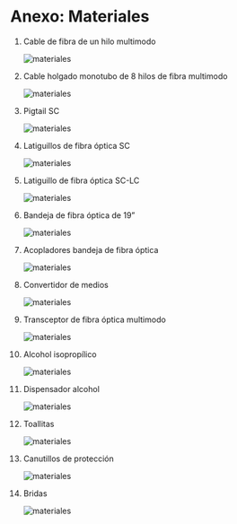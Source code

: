 # Anexo: Materiales

1. Cable de fibra de un hilo multimodo
    
    ![materiales](materiales/1.png)
2. Cable holgado monotubo de 8 hilos de fibra multimodo
    
    ![materiales](materiales/2.png)
3. Pigtail SC
    
    ![materiales](materiales/3.png)
4. Latiguillos de fibra óptica SC
    
    ![materiales](materiales/4.png)
5. Latiguillo de fibra óptica SC-LC
    
    ![materiales](materiales/5.png)
6. Bandeja de fibra óptica de 19”
    
    ![materiales](materiales/6.png)
7. Acopladores bandeja de fibra óptica
    
    ![materiales](materiales/7.png)
8. Convertidor de medios
    
    ![materiales](materiales/8.png)
9. Transceptor de fibra óptica multimodo
    
    ![materiales](materiales/9.png)
10. Alcohol isopropílico
    
    ![materiales](materiales/10.png)
11. Dispensador alcohol
    
    ![materiales](materiales/11.png)
12. Toallitas 
    
    ![materiales](materiales/12.png)
13. Canutillos de protección
    
    ![materiales](materiales/13.png)
14. Bridas
    
    ![materiales](materiales/14.png)
